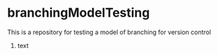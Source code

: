 # branchingModelTesting

This is a repository for testing a model of branching for version control

1. text
